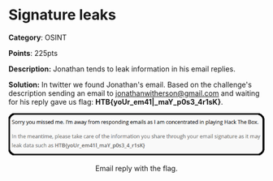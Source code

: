 # Signature leaks

**Category**: OSINT

**Points**: 225pts

**Description:** Jonathan tends to leak information in his email replies.

**Solution:**
In twitter we found Jonathan's email. Based on the challenge's description sending an email to jonathanwitherson@gmail.com and waiting for his reply gave us flag: **HTB{yoUr_em41|_maY_p0s3_4r1sK}**.

<p align="center">
  <img src="../assets/signature_leaks_flag.png" alt="signature_leaks_flag" />
</p>

<p align="center">Email reply with the flag.</p>
